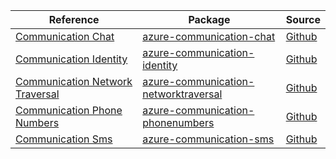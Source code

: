 | Reference | Package | Source |
|---|---|---|
|[Communication Chat](communication-chat-readme.md)|[azure-communication-chat](https://pypi.org/project/azure-communication-chat)|[Github](https://github.com/Azure/azure-sdk-for-python)|
|[Communication Identity](communication-identity-readme.md)|[azure-communication-identity](https://pypi.org/project/azure-communication-identity)|[Github](https://github.com/Azure/azure-sdk-for-python/blob/main/sdk/communication/azure-communication-identity)|
|[Communication Network Traversal](communication-networktraversal-readme.md)|[azure-communication-networktraversal](https://pypi.org/project/azure-communication-networktraversal)|[Github](https://github.com/Azure/azure-sdk-for-python/blob/main/sdk/communication/azure-communication-networktraversal)|
|[Communication Phone Numbers](communication-phonenumbers-readme.md)|[azure-communication-phonenumbers](https://pypi.org/project/azure-communication-phonenumbers)|[Github](https://github.com/Azure/azure-sdk-for-python)|
|[Communication Sms](communication-sms-readme.md)|[azure-communication-sms](https://pypi.org/project/azure-communication-sms)|[Github](https://github.com/Azure/azure-sdk-for-python)|
